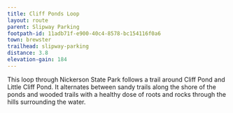 ```yaml
---
title: Cliff Ponds Loop
layout: route
parent: Slipway Parking
footpath-id: 11adb71f-e900-40c4-8578-bc154116f0a6
town: brewster
trailhead: slipway-parking
distance: 3.8
elevation-gain: 184
---
```

This loop through Nickerson State Park follows a trail around Cliff Pond and Little Cliff Pond. It alternates between sandy trails along the shore of the ponds and wooded trails with a healthy dose of roots and rocks through the hills surrounding the water.